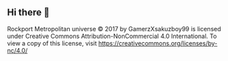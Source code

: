 ## Hi there 👋

Rockport Metropolitan universe © 2017 by GamerzXsakuzboy99 is licensed under Creative Commons Attribution-NonCommercial 4.0 International. To view a copy of this license, visit https://creativecommons.org/licenses/by-nc/4.0/
<!--

**Here are some ideas to get you started:**

🙋‍♀️ A short introduction - what is your organization all about?
🌈 Contribution guidelines - how can the community get involved?
👩‍💻 Useful resources - where can the community find your docs? Is there anything else the community should know?
🍿 Fun facts - what does your team eat for breakfast?
🧙 Remember, you can do mighty things with the power of [Markdown](https://docs.github.com/github/writing-on-github/getting-started-with-writing-and-formatting-on-github/basic-writing-and-formatting-syntax)
-->
